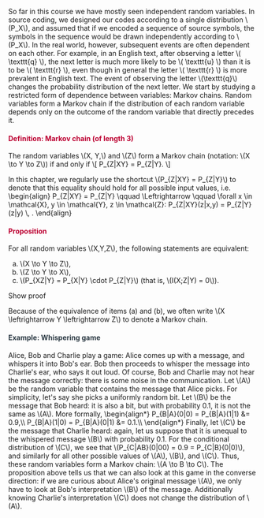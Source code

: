 <p>So far in this course we have mostly seen independent random variables. In source coding, we designed our codes according to a single distribution \(P_X\), and assumed that if we encoded a sequence of source symbols, the symbols in the sequence would be drawn independently according to \(P_X\). In the real world, however, subsequent events are often dependent on each other. For example, in an English text, after observing a letter \( \texttt{q} \), the next letter is much more likely to be \( \texttt{u} \) than it is to be \( \texttt{r} \), even though in general the letter \( \texttt{r} \) is more prevalent in English text. The event of observing the letter \(\texttt{q}\) changes the probability distribution of the next letter. We start by studying a restricted form of dependence between variables: Markov chains. Random variables form a Markov chain if the distribution of each random variable depends only on the outcome of the random variable that directly precedes it.</p>
<div class="content-box pad-box-mini border border-trbl border-round">
<h4 style="color: #bc0031;"><strong>Definition: Markov chain (of length 3)</strong></h4>
The random variables \(X, Y,\) and \(Z\) form a Markov chain (notation: \(X \to Y \to Z\)) if and only if \[ P_{Z|XY} = P_{Z|Y}. \]</div>
<p>In this chapter, we regularly use the shortcut \(P_{Z|XY} = P_{Z|Y}\) to denote that this equality should hold for all possible input values, i.e. \begin{align} P_{Z|XY} = P_{Z|Y} \qquad \Leftrightarrow \qquad \forall x \in \mathcal{X}, y \in \mathcal{Y}, z \in \mathcal{Z}: P_{Z|XY}(z|x,y) = P_{Z|Y}(z|y) \, . \end{align}</p>
<div class="content-box pad-box-mini border border-trbl border-round">
<h4 style="color: #bc0031;"><strong>Proposition</strong></h4>
For all random variables \(X,Y,Z\), the following statements are equivalent:
<ol type="a">
<li>\(X \to Y \to Z\),</li>
<li>\(Z \to Y \to X\),</li>
<li>\(P_{XZ|Y} = P_{X|Y} \cdot P_{Z|Y}\) (that is, \(I(X;Z|Y) = 0\)). </li>
</ol>
<p><span class="element_toggler" role="button" aria-controls="group1" aria-label="Toggler" aria-expanded="false"><span class="Button">Show proof</span></span></p>
<div id="group1" style="display: none;">
<div class="content-box">We prove that (a) \(\Rightarrow\) (b), that (b) \(\Rightarrow\) (c), and that (c) \(\Rightarrow\) (a). All other directions follow from (combinations of) these three implications.</div>
<ul>
<li>[(a) \(\Rightarrow\) (b):] Suppose \(X \to Y \to Z\). Then \begin{align} P_{X|YZ} &amp;= \frac{P_{XYZ}}{P_{YZ}} = \frac{P_{XY} \cdot P_{Z|XY}}{P_{YZ}} = \frac{P_{XY} \cdot P_{Z|XY}}{P_Y \cdot P_{Z|Y}}\\ &amp;= \frac{P_{XY} \cdot P_{Z|Y}}{P_Y \cdot P_{Z|Y}} = \frac{P_{XY}}{P_Y} = P_{X|Y}, \end{align} where we go from the top to the bottom line using the assumption that \(X \to Y \to Z\).</li>
<li>[(b) \(\Rightarrow\) (c):] Suppose \(Z \to Y \to X\). Then \begin{align} P_{XZ|Y} &amp;= \frac{P_{XYZ}}{P_Y} = \frac{P_{X|YZ} \cdot P_{YZ}}{P_Y}\\ &amp;= \frac{P_{X|Y} \cdot P_{YZ}}{P_Y} = P_{X|Y} \cdot \frac{P_{YZ}}{P_Y} = P_{X|Y} \cdot P_{Z|Y}, \end{align} where we go from the top to the bottom line using the assumption that \(Z \to Y \to X\).</li>
<li>[(c) \(\Rightarrow\) (a):] For the final implication, suppose that \(P_{XZ|Y} = P_{X|Y} \cdot P_{Z|Y}\). Then \begin{align} P_{Z|YX} &amp;= \frac{P_{XYZ}}{P_{XY}} = \frac{P_{XZ|Y} \cdot P_Y}{P_{XY}}\\ &amp;= \frac{P_{X|Y} \cdot P_{Z|Y} \cdot P_Y}{P_{XY}} = \frac{P_{XY} \cdot P_{Z|Y}}{P_{XY}} = P_{Z|Y}, \end{align} and therefore \(X \to Y \to Z\).</li>
</ul>
</div>
</div>
<p>Because of the equivalence of items (a) and (b), we often write \(X \leftrightarrow Y \leftrightarrow Z\) to denote a Markov chain.</p>
<div class="content-box pad-box-mini border border-trbl border-round">
<h4 style="color: #2d3b45;"><strong>Example: Whispering game</strong></h4>
Alice, Bob and Charlie play a game: Alice comes up with a message, and whispers it into Bob's ear. Bob then proceeds to whisper the message into Charlie's ear, who says it out loud. Of course, Bob and Charlie may not hear the message correctly: there is some noise in the communication. Let \(A\) be the random variable that contains the message that Alice picks. For simplicity, let's say she picks a uniformly random bit. Let \(B\) be the message that Bob heard: it is also a bit, but with probability 0.1, it is not the same as \(A\). More formally, \begin{align*} P_{B|A}(0|0) = P_{B|A}(1|1) &amp;= 0.9,\\ P_{B|A}(1|0) = P_{B|A}(0|1) &amp;= 0.1.\\ \end{align*} Finally, let \(C\) be the message that Charlie heard: again, let us suppose that it is unequal to the whispered message \(B\) with probability 0.1. For the conditional distribution of \(C\), we see that \(P_{C|AB}(0|00) = 0.9 = P_{C|B}(0|0)\), and similarly for all other possible values of \(A\), \(B\), and \(C\). Thus, these random variables form a Markov chain: \(A \to B \to C\). The proposition above tells us that we can also look at this game in the converse direction: if we are curious about Alice's original message \(A\), we only have to look at Bob's interpretation \(B\) of the message. Additionally knowing Charlie's interpretation \(C\) does not change the distribution of \(A\).</div>